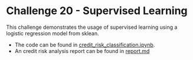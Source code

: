 # Challenge 20 - Supervised Learning

This challenge demonstrates the usage of supervised learning using a logistic regression model from sklean.

- The code can be found in [credit_risk_classification.ipynb](credit_risk_classification.ipynb).
- An credit risk analysis report can be found in [report.md](report.md)